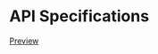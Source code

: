 # API Specifications

[Preview](https://htmlpreview.github.io/?https://raw.githubusercontent.com/emiketic/emiketic-starter-dev/master/docs/api-spec/index.html)
